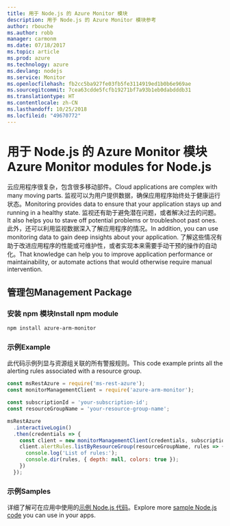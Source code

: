 ```yaml
---
title: 用于 Node.js 的 Azure Monitor 模块
description: 用于 Node.js 的 Azure Monitor 模块参考
author: rbouche
ms.author: robb
manager: carmonm
ms.date: 07/18/2017
ms.topic: article
ms.prod: azure
ms.technology: azure
ms.devlang: nodejs
ms.service: Monitor
ms.openlocfilehash: fb2cc5ba927fe03fb5fe3114919ed1b0b6e969ae
ms.sourcegitcommit: 7cea63cdde5fcfb19271bf7a93b1eb0dabdddb31
ms.translationtype: HT
ms.contentlocale: zh-CN
ms.lasthandoff: 10/25/2018
ms.locfileid: "49670772"
---
```

# <a name="azure-monitor-modules-for-nodejs"></a><span data-ttu-id="74100-103">用于 Node.js 的 Azure Monitor 模块</span><span class="sxs-lookup"><span data-stu-id="74100-103">Azure Monitor modules for Node.js</span></span>

<span data-ttu-id="74100-104">云应用程序很复杂，包含很多移动部件。</span><span class="sxs-lookup"><span data-stu-id="74100-104">Cloud applications are complex with many moving parts.</span></span> <span data-ttu-id="74100-105">监视可以为用户提供数据，确保应用程序始终处于健康运行状态。</span><span class="sxs-lookup"><span data-stu-id="74100-105">Monitoring provides data to ensure that your application stays up and running in a healthy state.</span></span> <span data-ttu-id="74100-106">监视还有助于避免潜在问题，或者解决过去的问题。</span><span class="sxs-lookup"><span data-stu-id="74100-106">It also helps you to stave off potential problems or troubleshoot past ones.</span></span> <span data-ttu-id="74100-107">此外，还可以利用监视数据深入了解应用程序的情况。</span><span class="sxs-lookup"><span data-stu-id="74100-107">In addition, you can use monitoring data to gain deep insights about your application.</span></span> <span data-ttu-id="74100-108">了解这些情况有助于改进应用程序的性能或可维护性，或者实现本来需要手动干预的操作的自动化。</span><span class="sxs-lookup"><span data-stu-id="74100-108">That knowledge can help you to improve application performance or maintainability, or automate actions that would otherwise require manual intervention.</span></span>

## <a name="management-package"></a><span data-ttu-id="74100-109">管理包</span><span class="sxs-lookup"><span data-stu-id="74100-109">Management Package</span></span>

### <a name="install-npm-module"></a><span data-ttu-id="74100-110">安装 npm 模块</span><span class="sxs-lookup"><span data-stu-id="74100-110">Install npm module</span></span>

```bash
npm install azure-arm-monitor
```

### <a name="example"></a><span data-ttu-id="74100-111">示例</span><span class="sxs-lookup"><span data-stu-id="74100-111">Example</span></span>

<span data-ttu-id="74100-112">此代码示例列显与资源组关联的所有警报规则。</span><span class="sxs-lookup"><span data-stu-id="74100-112">This code example prints all the alerting rules associated with a resource group.</span></span>

```javascript
const msRestAzure = require('ms-rest-azure');
const monitorManagementClient = require('azure-arm-monitor');

const subscriptionId = 'your-subscription-id';
const resourceGroupName = 'your-resource-group-name';

msRestAzure
  .interactiveLogin()
  .then(credentials => {
    const client = new monitorManagementClient(credentials, subscriptionId);
    client.alertRules.listByResourceGroup(resourceGroupName, rules => {
      console.log('List of rules:');
      console.dir(rules, { depth: null, colors: true });
    })
  });
```

### <a name="samples"></a><span data-ttu-id="74100-113">示例</span><span class="sxs-lookup"><span data-stu-id="74100-113">Samples</span></span>

<span data-ttu-id="74100-114">详细了解可在应用中使用的[示例 Node.js 代码](https://azure.microsoft.com/resources/samples/?platform=nodejs)。</span><span class="sxs-lookup"><span data-stu-id="74100-114">Explore more [sample Node.js code](https://azure.microsoft.com/resources/samples/?platform=nodejs) you can use in your apps.</span></span>
